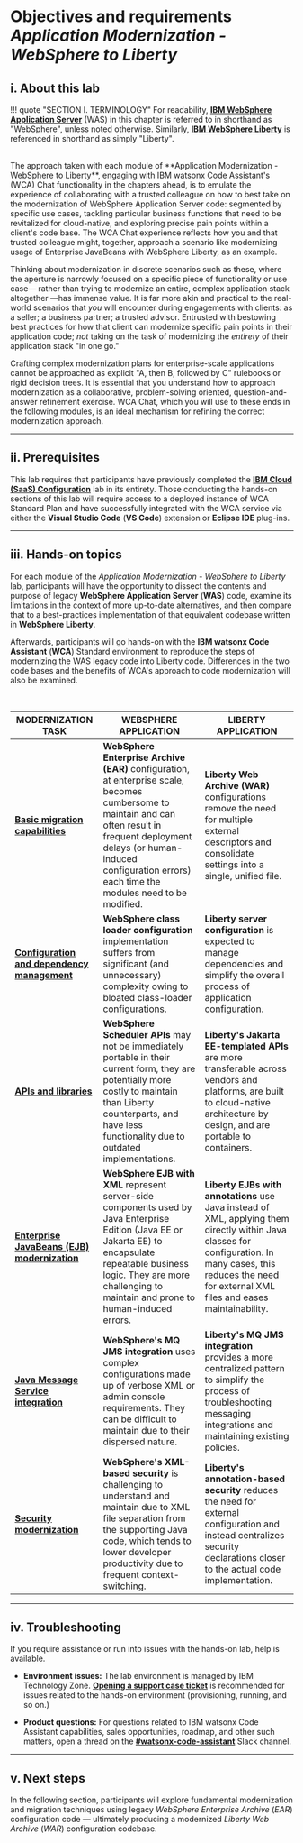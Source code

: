 # **Objectives and requirements**</br>*Application Modernization - WebSphere to Liberty*

## **i. About this lab**

!!! quote "SECTION I. TERMINOLOGY"
    For readability, <a href="https://www.ibm.com/products/websphere-application-server" target="_blank">**IBM WebSphere Application Server**</a> (WAS) in this chapter is referred to in shorthand as "WebSphere", unless noted otherwise. Similarly, <a href="https://www.ibm.com/products/cloud-pak-for-applications/liberty" target="_blank">**IBM WebSphere Liberty**</a> is referenced in shorthand as simply "Liberty".

</br>
The approach taken with each module of **Application Modernization - WebSphere to Liberty**,  engaging with IBM watsonx Code Assistant's (WCA) Chat functionality in the chapters ahead, is to emulate the experience of collaborating with a trusted colleague on how to best take on the modernization of WebSphere Application Server code: segmented by specific use cases, tackling particular business functions that need to be revitalized for cloud-native, and exploring precise pain points within a client's code base. The WCA Chat experience reflects how you and that trusted colleague might, together, approach a scenario like modernizing usage of Enterprise JavaBeans with WebSphere Liberty, as an example.

Thinking about modernization in discrete scenarios such as these, where the aperture is narrowly focused on a specific piece of functionality or use case— rather than trying to modernize an entire, complex application stack altogether —has immense value. It is far more akin and practical to the real-world scenarios that *you* will encounter during engagements with clients: as a seller; a business partner; a trusted advisor. Entrusted with bestowing best practices for how that client can modernize specific pain points in their application code; *not* taking on the task of modernizing the *entirety* of their application stack "in one go."

Crafting complex modernization plans for enterprise-scale applications cannot be approached as explicit "A, then B, followed by C" rulebooks or rigid decision trees. It is essential that you understand how to approach modernization as a collaborative, problem-solving oriented, question-and-answer refinement exercise. WCA Chat, which you will use to these ends in the following modules, is an ideal mechanism for refining the correct modernization approach.

---

## **ii. Prerequisites**

This lab requires that participants have previously completed the <a href="https://ibm.github.io/wca-l4/saas/1/" target="_blank">**IBM Cloud (SaaS) Configuration**</a> lab in its entirety. Those conducting the hands-on sections of this lab will require access to a deployed instance of WCA Standard Plan and have successfully integrated with the WCA service via either the **Visual Studio Code** (**VS Code**) extension or **Eclipse IDE** plug-ins.

---

## **iii. Hands-on topics**

For each module of the *Application Modernization - WebSphere to Liberty* lab, participants will have the opportunity to dissect the contents and purpose of legacy **WebSphere Application Server** (**WAS**) code, examine its limitations in the context of more up-to-date alternatives, and then compare that to a best-practices implementation of that equivalent codebase written in **WebSphere Liberty**.

Afterwards, participants will go hands-on with the **IBM watsonx Code Assistant** (**WCA**) Standard environment to reproduce the steps of modernizing the WAS legacy code into Liberty code. Differences in the two code bases and the benefits of WCA's approach to code modernization will also be examined.

</br>

| MODERNIZATION TASK | WEBSPHERE APPLICATION | LIBERTY APPLICATION |
| - | - | - |
| <a href="https://ibm.github.io/wca-l4/appmod/2/" target="_blank">**Basic migration capabilities**</a> | **WebSphere Enterprise Archive (EAR)** configuration, at enterprise scale, becomes cumbersome to maintain and can often result in frequent deployment delays (or human-induced configuration errors) each time the modules need to be modified. | **Liberty Web Archive (WAR)** configurations remove the need for multiple external descriptors and consolidate settings into a single, unified file. |
| <a href="https://ibm.github.io/wca-l4/appmod/3/" target="_blank">**Configuration and dependency management**</a> | **WebSphere class loader configuration** implementation suffers from significant (and unnecessary) complexity owing to bloated class-loader configurations. | **Liberty server configuration** is expected to manage dependencies and simplify the overall process of application configuration. |
| <a href="https://ibm.github.io/wca-l4/appmod/4/" target="_blank">**APIs and libraries**</a> | **WebSphere Scheduler APIs** may not be immediately portable in their current form, they are potentially more costly to maintain than Liberty counterparts, and have less functionality due to outdated implementations. | **Liberty's Jakarta EE-templated APIs** are more transferable across vendors and platforms, are built to cloud-native architecture by design, and are portable to containers. |
| <a href="https://ibm.github.io/wca-l4/appmod/5/" target="_blank">**Enterprise JavaBeans (EJB) modernization**</a> | **WebSphere EJB with XML** represent server-side components used by Java Enterprise Edition (Java EE or Jakarta EE) to encapsulate repeatable business logic. They are more challenging to maintain and prone to human-induced errors. | **Liberty EJBs with annotations** use Java instead of XML, applying them directly within Java classes for configuration. In many cases, this reduces the need for external XML files and eases maintainability. |
| <a href="https://ibm.github.io/wca-l4/appmod/6/" target="_blank">**Java Message Service integration**</a> | **WebSphere's MQ JMS integration** uses complex configurations made up of verbose XML or admin console requirements. They can be difficult to maintain due to their dispersed nature. | **Liberty's MQ JMS integration** provides a more centralized pattern to simplify the process of troubleshooting messaging integrations and maintaining existing policies. |
| <a href="https://ibm.github.io/wca-l4/appmod/7/" target="_blank">**Security modernization**</a> | **WebSphere's XML-based security** is challenging to understand and maintain due to XML file separation from the supporting Java code, which tends to lower developer productivity due to frequent context-switching. | **Liberty's annotation-based security** reduces the need for external configuration and instead centralizes security declarations closer to the actual code implementation. |

---

## **iv. Troubleshooting**

If you require assistance or run into issues with the hands-on lab, help is available.

- **Environment issues:** The lab environment is managed by IBM Technology Zone. <a href="https://techzone.ibm.com/help" target="_blank">**Opening a support case ticket**</a> is recommended for issues related to the hands-on environment (provisioning, running, and so on.)

- **Product questions:** For questions related to IBM watsonx Code Assistant capabilities, sales opportunities, roadmap, and other such matters, open a thread on the <a href="https://ibm.enterprise.slack.com/archives/C059NKPUCP9" target="_blank">**#watsonx-code-assistant**</a> Slack channel.

---

## **v. Next steps**

In the following section, participants will explore fundamental modernization and migration techniques using legacy *WebSphere Enterprise Archive* (*EAR*) configuration code — ultimately producing a modernized *Liberty Web Archive* (*WAR*) configuration codebase.